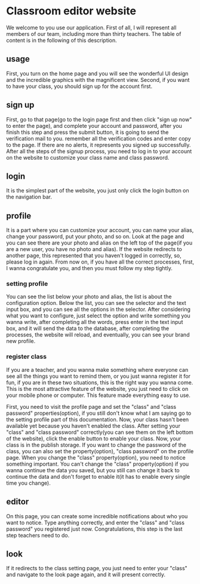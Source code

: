 # Classroom editor website

We welcome to you use our application. First of all, I will represent all members of our team, including more than thirty teachers. The table of content is in the following of this description.

## usage

First, you turn on the home page and you will see the wonderful UI design and the incredible graphics with the magnificent view. Second, if you want to have your class, you should sign up for the account first.

## sign up

First, go to that page(go to the login page first and then click "sign up now" to enter the page), and complete your account and password, after you finish this step and press the submit button, it is going to send the verification mail to you. remember all the verification codes and enter copy to the page. If there are no alerts, it represents you signed up successfully. After all the steps of the signup process, you need to log in to your account on the website to customize your class name and class password.

## login

It is the simplest part of the website, you just only click the login button on the navigation bar.

## profile

It is a part where you can customize your account, you can name your alias, change your password, put your photo, and so on. Look at the page and you can see there are your photo and alias on the left top of the page(if you are a new user, you have no photo and alias). If the website redirects to another page, this represented that you haven't logged in correctly, so, please log in again. From now on, if you have all the correct processes, first, I wanna congratulate you, and then you must follow my step tightly.

### setting profile

You can see the list below your photo and alias, the list is about the configuration option. Below the list, you can see the selector and the text input box, and you can see all the options in the selector. After considering what you want to configure, just select the option and write something you wanna write, after completing all the words, press enter in the text input box, and it will send the data to the database, after completing the processes, the website will reload, and eventually, you can see your brand new profile.

### register class

If you are a teacher, and you wanna make something where everyone can see all the things you want to remind them, or you just wanna register it for fun, if you are in these two situations, this is the right way you wanna come. This is the most attractive feature of the website, you just need to click on your mobile phone or computer. This feature made everything easy to use.

First, you need to visit the profile page and set the "class" and "class password" properties(option), if you still don't know what I am saying go to the setting profile part of this documentation. Now, your class hasn't been available yet because you haven't enabled the class. After setting your "class" and "class password" correctly(you can see them on the left bottom of the website), click the enable button to enable your class. Now, your class is in the publish storage. If you want to change the password of the class, you can also set the property(option), "class password" on the profile page. When you change the "class" property(option), you need to notice something important. You can't change the "class" property(option) if you wanna continue the data you saved, but you still can change it back to continue the data and don't forget to enable it(it has to enable every single time you change).

## editor

On this page, you can create some incredible notifications about who you want to notice. Type anything correctly, and enter the "class" and "class password" you registered just now. Congratulations, this step is the last step teachers need to do.

## look

If it redirects to the class setting page, you just need to enter your "class" and navigate to the look page again, and it will present correctly.
